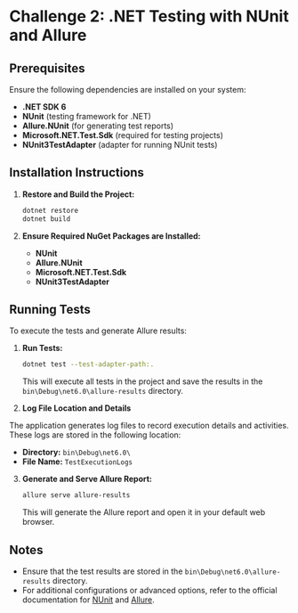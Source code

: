 # Challenge 2: .NET Testing with NUnit and Allure

## Prerequisites
Ensure the following dependencies are installed on your system:
- **.NET SDK 6**
- **NUnit** (testing framework for .NET)
- **Allure.NUnit** (for generating test reports)
- **Microsoft.NET.Test.Sdk** (required for testing projects)
- **NUnit3TestAdapter** (adapter for running NUnit tests)

## Installation Instructions

1. **Restore and Build the Project:**
   ```bash
   dotnet restore
   dotnet build
   ```

2. **Ensure Required NuGet Packages are Installed:**
   - **NUnit**
   - **Allure.NUnit**
   - **Microsoft.NET.Test.Sdk**
   - **NUnit3TestAdapter**

## Running Tests

To execute the tests and generate Allure results:

1. **Run Tests:**
   ```bash
   dotnet test --test-adapter-path:.
   ```
   This will execute all tests in the project and save the results in the `bin\Debug\net6.0\allure-results` directory.

2. **Log File Location and Details**

The application generates log files to record execution details and activities. These logs are stored in the following location:

- **Directory:** `bin\Debug\net6.0\`
- **File Name:** `TestExecutionLogs`


3. **Generate and Serve Allure Report:**
   ```bash
   allure serve allure-results
   ```
   This will generate the Allure report and open it in your default web browser.

## Notes
- Ensure that the test results are stored in the `bin\Debug\net6.0\allure-results` directory.
- For additional configurations or advanced options, refer to the official documentation for [NUnit](https://nunit.org/) and [Allure](https://docs.qameta.io/allure/).
